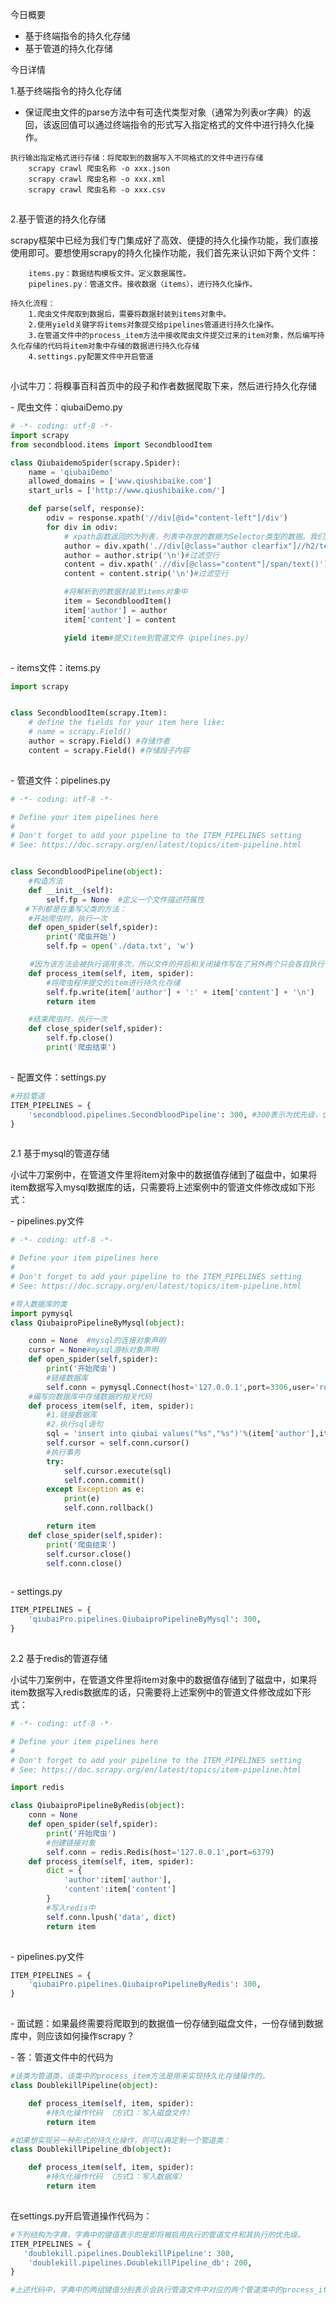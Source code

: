 今日概要

- 基于终端指令的持久化存储
- 基于管道的持久化存储

今日详情

1.基于终端指令的持久化存储

- 保证爬虫文件的parse方法中有可迭代类型对象（通常为列表or字典）的返回，该返回值可以通过终端指令的形式写入指定格式的文件中进行持久化操作。

```
执行输出指定格式进行存储：将爬取到的数据写入不同格式的文件中进行存储
    scrapy crawl 爬虫名称 -o xxx.json
    scrapy crawl 爬虫名称 -o xxx.xml
    scrapy crawl 爬虫名称 -o xxx.csv
```



![点击并拖拽以移动](data:image/gif;base64,R0lGODlhAQABAPABAP///wAAACH5BAEKAAAALAAAAAABAAEAAAICRAEAOw==)

2.基于管道的持久化存储

scrapy框架中已经为我们专门集成好了高效、便捷的持久化操作功能，我们直接使用即可。要想使用scrapy的持久化操作功能，我们首先来认识如下两个文件：

```
    items.py：数据结构模板文件。定义数据属性。
    pipelines.py：管道文件。接收数据（items），进行持久化操作。

持久化流程：
    1.爬虫文件爬取到数据后，需要将数据封装到items对象中。
    2.使用yield关键字将items对象提交给pipelines管道进行持久化操作。
    3.在管道文件中的process_item方法中接收爬虫文件提交过来的item对象，然后编写持久化存储的代码将item对象中存储的数据进行持久化存储
    4.settings.py配置文件中开启管道
```



![点击并拖拽以移动](data:image/gif;base64,R0lGODlhAQABAPABAP///wAAACH5BAEKAAAALAAAAAABAAEAAAICRAEAOw==)

小试牛刀：将糗事百科首页中的段子和作者数据爬取下来，然后进行持久化存储

\- 爬虫文件：qiubaiDemo.py

```python
# -*- coding: utf-8 -*-
import scrapy
from secondblood.items import SecondbloodItem

class QiubaidemoSpider(scrapy.Spider):
    name = 'qiubaiDemo'
    allowed_domains = ['www.qiushibaike.com']
    start_urls = ['http://www.qiushibaike.com/']

    def parse(self, response):
        odiv = response.xpath('//div[@id="content-left"]/div')
        for div in odiv:
            # xpath函数返回的为列表，列表中存放的数据为Selector类型的数据。我们解析到的内容被封装在了Selector对象中，需要调用extract()函数将解析的内容从Selecor中取出。
            author = div.xpath('.//div[@class="author clearfix"]//h2/text()').extract_first()
            author = author.strip('\n')#过滤空行
            content = div.xpath('.//div[@class="content"]/span/text()').extract_first()
            content = content.strip('\n')#过滤空行

            #将解析到的数据封装至items对象中
            item = SecondbloodItem()
            item['author'] = author
            item['content'] = content

            yield item#提交item到管道文件（pipelines.py）
```



![点击并拖拽以移动](data:image/gif;base64,R0lGODlhAQABAPABAP///wAAACH5BAEKAAAALAAAAAABAAEAAAICRAEAOw==)

\- items文件：items.py

```python
import scrapy


class SecondbloodItem(scrapy.Item):
    # define the fields for your item here like:
    # name = scrapy.Field()
    author = scrapy.Field() #存储作者
    content = scrapy.Field() #存储段子内容
```



![点击并拖拽以移动](data:image/gif;base64,R0lGODlhAQABAPABAP///wAAACH5BAEKAAAALAAAAAABAAEAAAICRAEAOw==)

\- 管道文件：pipelines.py

```python
# -*- coding: utf-8 -*-

# Define your item pipelines here
#
# Don't forget to add your pipeline to the ITEM_PIPELINES setting
# See: https://doc.scrapy.org/en/latest/topics/item-pipeline.html


class SecondbloodPipeline(object):
    #构造方法
    def __init__(self):
        self.fp = None  #定义一个文件描述符属性
　　#下列都是在重写父类的方法：
    #开始爬虫时，执行一次
    def open_spider(self,spider):
        print('爬虫开始')
        self.fp = open('./data.txt', 'w')

　　 #因为该方法会被执行调用多次，所以文件的开启和关闭操作写在了另外两个只会各自执行一次的方法中。
    def process_item(self, item, spider):
        #将爬虫程序提交的item进行持久化存储
        self.fp.write(item['author'] + ':' + item['content'] + '\n')
        return item

    #结束爬虫时，执行一次
    def close_spider(self,spider):
        self.fp.close()
        print('爬虫结束')
```



![点击并拖拽以移动](data:image/gif;base64,R0lGODlhAQABAPABAP///wAAACH5BAEKAAAALAAAAAABAAEAAAICRAEAOw==)

\- 配置文件：settings.py

```python
#开启管道
ITEM_PIPELINES = {
    'secondblood.pipelines.SecondbloodPipeline': 300, #300表示为优先级，值越小优先级越高
}
```



![点击并拖拽以移动](data:image/gif;base64,R0lGODlhAQABAPABAP///wAAACH5BAEKAAAALAAAAAABAAEAAAICRAEAOw==)

2.1 基于mysql的管道存储

小试牛刀案例中，在管道文件里将item对象中的数据值存储到了磁盘中，如果将item数据写入mysql数据库的话，只需要将上述案例中的管道文件修改成如下形式：

\- pipelines.py文件

```python
# -*- coding: utf-8 -*-

# Define your item pipelines here
#
# Don't forget to add your pipeline to the ITEM_PIPELINES setting
# See: https://doc.scrapy.org/en/latest/topics/item-pipeline.html

#导入数据库的类
import pymysql
class QiubaiproPipelineByMysql(object):

    conn = None  #mysql的连接对象声明
    cursor = None#mysql游标对象声明
    def open_spider(self,spider):
        print('开始爬虫')
        #链接数据库
        self.conn = pymysql.Connect(host='127.0.0.1',port=3306,user='root',password='123456',db='qiubai')
    #编写向数据库中存储数据的相关代码
    def process_item(self, item, spider):
        #1.链接数据库
        #2.执行sql语句
        sql = 'insert into qiubai values("%s","%s")'%(item['author'],item['content'])
        self.cursor = self.conn.cursor()
        #执行事务
        try:
            self.cursor.execute(sql)
            self.conn.commit()
        except Exception as e:
            print(e)
            self.conn.rollback()

        return item
    def close_spider(self,spider):
        print('爬虫结束')
        self.cursor.close()
        self.conn.close()
```



![点击并拖拽以移动](data:image/gif;base64,R0lGODlhAQABAPABAP///wAAACH5BAEKAAAALAAAAAABAAEAAAICRAEAOw==)

\- settings.py

```python
ITEM_PIPELINES = {
    'qiubaiPro.pipelines.QiubaiproPipelineByMysql': 300,
}
```



![点击并拖拽以移动](data:image/gif;base64,R0lGODlhAQABAPABAP///wAAACH5BAEKAAAALAAAAAABAAEAAAICRAEAOw==)

2.2 基于redis的管道存储

小试牛刀案例中，在管道文件里将item对象中的数据值存储到了磁盘中，如果将item数据写入redis数据库的话，只需要将上述案例中的管道文件修改成如下形式：

```python
# -*- coding: utf-8 -*-

# Define your item pipelines here
#
# Don't forget to add your pipeline to the ITEM_PIPELINES setting
# See: https://doc.scrapy.org/en/latest/topics/item-pipeline.html

import redis

class QiubaiproPipelineByRedis(object):
    conn = None
    def open_spider(self,spider):
        print('开始爬虫')
        #创建链接对象
        self.conn = redis.Redis(host='127.0.0.1',port=6379)
    def process_item(self, item, spider):
        dict = {
            'author':item['author'],
            'content':item['content']
        }
        #写入redis中
        self.conn.lpush('data', dict)
        return item
```



![点击并拖拽以移动](data:image/gif;base64,R0lGODlhAQABAPABAP///wAAACH5BAEKAAAALAAAAAABAAEAAAICRAEAOw==)

\- pipelines.py文件 

```python
ITEM_PIPELINES = {
    'qiubaiPro.pipelines.QiubaiproPipelineByRedis': 300,
}
```



![点击并拖拽以移动](data:image/gif;base64,R0lGODlhAQABAPABAP///wAAACH5BAEKAAAALAAAAAABAAEAAAICRAEAOw==)

 

\- 面试题：如果最终需要将爬取到的数据值一份存储到磁盘文件，一份存储到数据库中，则应该如何操作scrapy？　　

\- 答：管道文件中的代码为

```python
#该类为管道类，该类中的process_item方法是用来实现持久化存储操作的。
class DoublekillPipeline(object):

    def process_item(self, item, spider):
        #持久化操作代码 （方式1：写入磁盘文件）
        return item

#如果想实现另一种形式的持久化操作，则可以再定制一个管道类：
class DoublekillPipeline_db(object):

    def process_item(self, item, spider):
        #持久化操作代码 （方式1：写入数据库）
        return item
```



![点击并拖拽以移动](data:image/gif;base64,R0lGODlhAQABAPABAP///wAAACH5BAEKAAAALAAAAAABAAEAAAICRAEAOw==)

 在settings.py开启管道操作代码为：

```python
#下列结构为字典，字典中的键值表示的是即将被启用执行的管道文件和其执行的优先级。
ITEM_PIPELINES = {
   'doublekill.pipelines.DoublekillPipeline': 300,
    'doublekill.pipelines.DoublekillPipeline_db': 200,
}

#上述代码中，字典中的两组键值分别表示会执行管道文件中对应的两个管道类中的process_item方法，实现两种不同形式的持久化操作。
```



![点击并拖拽以移动](data:image/gif;base64,R0lGODlhAQABAPABAP///wAAACH5BAEKAAAALAAAAAABAAEAAAICRAEAOw==)